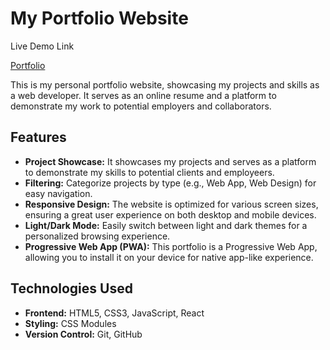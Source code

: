# My Portfolio Website

Live Demo Link

[Portfolio](https://portfolio-falak.vercel.app/)

This is my personal portfolio website, showcasing my projects and skills as a web developer. It serves as an online resume and a platform to demonstrate my work to potential employers and collaborators.

## Features

- **Project Showcase:** It showcases my projects and serves as a platform to demonstrate my skills to potential clients and employeers.
- **Filtering:** Categorize projects by type (e.g., Web App, Web Design) for easy navigation.
- **Responsive Design:** The website is optimized for various screen sizes, ensuring a great user experience on both desktop and mobile devices.
- **Light/Dark Mode:** Easily switch between light and dark themes for a personalized browsing experience.
- **Progressive Web App (PWA):** This portfolio is a Progressive Web App, allowing you to install it on your device for native app-like experience.

## Technologies Used

- **Frontend:** HTML5, CSS3, JavaScript, React
- **Styling:** CSS Modules
- **Version Control:** Git, GitHub
